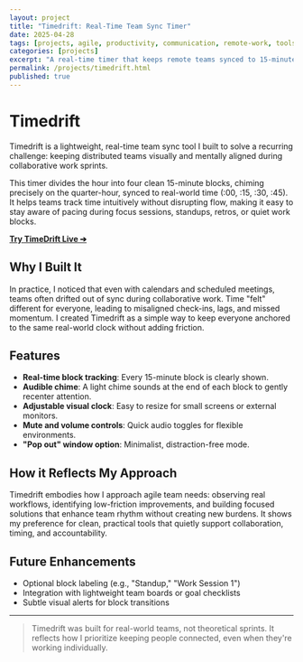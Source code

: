 ```yaml
---
layout: project
title: "Timedrift: Real-Time Team Sync Timer"
date: 2025-04-28
tags: [projects, agile, productivity, communication, remote-work, tools]
categories: [projects]
excerpt: "A real-time timer that keeps remote teams synced to 15-minute sprint blocks."
permalink: /projects/timedrift.html
published: true
---
```



# Timedrift

Timedrift is a lightweight, real-time team sync tool I built to solve a recurring challenge: keeping distributed teams visually and mentally aligned during collaborative work sprints.

This timer divides the hour into four clean 15-minute blocks, chiming precisely on the quarter-hour, synced to real-world time (:00, :15, :30, :45). It helps teams track time intuitively without disrupting flow, making it easy to stay aware of pacing during focus sessions, standups, retros, or quiet work blocks.

[**Try TimeDrift Live ➔**](https://hellomynameisariel.github.io/timedrift/)

## Why I Built It

In practice, I noticed that even with calendars and scheduled meetings, teams often drifted out of sync during collaborative work. Time "felt" different for everyone, leading to misaligned check-ins, lags, and missed momentum. I created Timedrift as a simple way to keep everyone anchored to the same real-world clock without adding friction.

## Features

- **Real-time block tracking**: Every 15-minute block is clearly shown.
- **Audible chime**: A light chime sounds at the end of each block to gently recenter attention.
- **Adjustable visual clock**: Easy to resize for small screens or external monitors.
- **Mute and volume controls**: Quick audio toggles for flexible environments.
- **"Pop out" window option**: Minimalist, distraction-free mode.

## How it Reflects My Approach

Timedrift embodies how I approach agile team needs: observing real workflows, identifying low-friction improvements, and building focused solutions that enhance team rhythm without creating new burdens. It shows my preference for clean, practical tools that quietly support collaboration, timing, and accountability.

## Future Enhancements

- Optional block labeling (e.g., "Standup," "Work Session 1")
- Integration with lightweight team boards or goal checklists
- Subtle visual alerts for block transitions

---


> Timedrift was built for real-world teams, not theoretical sprints. It reflects how I prioritize keeping people connected, even when they're working individually.
